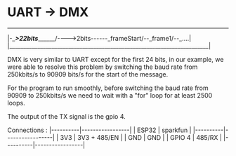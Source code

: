 UART -> DMX
=============================================================
________________________________________________________________________
|-\____>22bits_________/---->2bits------\_frameStart/--\_frame1/--\_....|
|_______________________________________________________________________|

DMX is very similar to UART except for the first 24 bits, in our example, we
were able to resolve this problem by switching the baud rate from 250kbits/s to
90909 bits/s for the start of the message.

For the program to run smoothly, before switching the baud rate from 90909 to
250kbits/s we need to wait with a "for" loop for at least 2500 loops.

The output of the TX signal is the gpio 4.

Connections :
|----------|-----------------|
|  ESP32   |     sparkfun    |
|----------|-----------------|
|   3V3    |   3V3 + 485/EN  |
|   GND    |       GND       |
|  GPIO 4  |     485/RX      |
|----------|-----------------|
